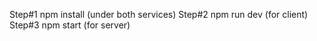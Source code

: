 Step#1 npm install (under both services)
Step#2 npm run dev (for client)
Step#3 npm start (for server)
